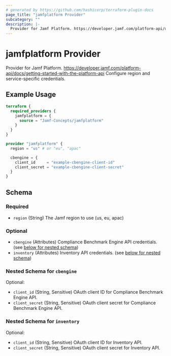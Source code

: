 ```yaml
---
# generated by https://github.com/hashicorp/terraform-plugin-docs
page_title: "jamfplatform Provider"
subcategory: ""
description: |-
  Provider for Jamf Platform. https://developer.jamf.com/platform-api/docs/getting-started-with-the-platform-api Configure region and service-specific credentials.
---
```


# jamfplatform Provider

Provider for Jamf Platform. https://developer.jamf.com/platform-api/docs/getting-started-with-the-platform-api Configure region and service-specific credentials.

## Example Usage

```terraform
terraform {
  required_providers {
    jamfplatform = {
      source = "Jamf-Concepts/jamfplatform"
    }
  }
}

provider "jamfplatform" {
  region = "us" # or "eu", "apac"

  cbengine = {
    client_id     = "example-cbengine-client-id"
    client_secret = "example-cbengine-client-secret"
  }
}
```

<!-- schema generated by tfplugindocs -->
## Schema

### Required

- `region` (String) The Jamf region to use (us, eu, apac)

### Optional

- `cbengine` (Attributes) Compliance Benchmark Engine API credentials. (see [below for nested schema](#nestedatt--cbengine))
- `inventory` (Attributes) Inventory API credentials. (see [below for nested schema](#nestedatt--inventory))

<a id="nestedatt--cbengine"></a>
### Nested Schema for `cbengine`

Optional:

- `client_id` (String, Sensitive) OAuth client ID for Compliance Benchmark Engine API.
- `client_secret` (String, Sensitive) OAuth client secret for Compliance Benchmark Engine API.


<a id="nestedatt--inventory"></a>
### Nested Schema for `inventory`

Optional:

- `client_id` (String, Sensitive) OAuth client ID for Inventory API.
- `client_secret` (String, Sensitive) OAuth client secret for Inventory API.
